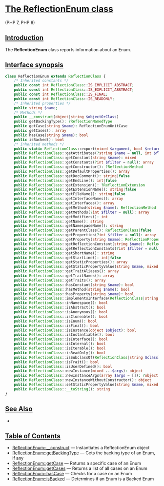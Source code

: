# [The ReflectionEnum class](https://www.php.net/manual/en/class.reflectionenum.php)

(PHP 7, PHP 8)

## [Introduction](#Introduction)

The **ReflectionEnum** class reports information about an Enum.

## [Interface synopsis](#Interface-synopsis)

```php
class ReflectionEnum extends ReflectionClass {
    /* Inherited constants */
    public const int ReflectionClass::IS_IMPLICIT_ABSTRACT;
    public const int ReflectionClass::IS_EXPLICIT_ABSTRACT;
    public const int ReflectionClass::IS_FINAL;
    public const int ReflectionClass::IS_READONLY;
    /* Inherited properties */
    public string $name;
    /* Methods */
    public __construct(object|string $objectOrClass)
    public getBackingType(): ?ReflectionNamedType
    public getCase(string $name): ReflectionEnumUnitCase
    public getCases(): array
    public hasCase(string $name): bool
    public isBacked(): bool
    /* Inherited methods */
    public static ReflectionClass::export(mixed $argument, bool $return = false): string
    public ReflectionClass::getAttributes(?string $name = null, int $flags = 0): array
    public ReflectionClass::getConstant(string $name): mixed
    public ReflectionClass::getConstants(?int $filter = null): array
    public ReflectionClass::getConstructor(): ?ReflectionMethod
    public ReflectionClass::getDefaultProperties(): array
    public ReflectionClass::getDocComment(): string|false
    public ReflectionClass::getEndLine(): int|false
    public ReflectionClass::getExtension(): ?ReflectionExtension
    public ReflectionClass::getExtensionName(): string|false
    public ReflectionClass::getFileName(): string|false
    public ReflectionClass::getInterfaceNames(): array
    public ReflectionClass::getInterfaces(): array
    public ReflectionClass::getMethod(string $name): ReflectionMethod
    public ReflectionClass::getMethods(?int $filter = null): array
    public ReflectionClass::getModifiers(): int
    public ReflectionClass::getName(): string
    public ReflectionClass::getNamespaceName(): string
    public ReflectionClass::getParentClass(): ReflectionClass|false
    public ReflectionClass::getProperties(?int $filter = null): array
    public ReflectionClass::getProperty(string $name): ReflectionProperty
    public ReflectionClass::getReflectionConstant(string $name): ReflectionClassConstant|false
    public ReflectionClass::getReflectionConstants(?int $filter = null): array
    public ReflectionClass::getShortName(): string
    public ReflectionClass::getStartLine(): int|false
    public ReflectionClass::getStaticProperties(): array
    public ReflectionClass::getStaticPropertyValue(string $name, mixed &$def_value = ?): mixed
    public ReflectionClass::getTraitAliases(): array
    public ReflectionClass::getTraitNames(): array
    public ReflectionClass::getTraits(): array
    public ReflectionClass::hasConstant(string $name): bool
    public ReflectionClass::hasMethod(string $name): bool
    public ReflectionClass::hasProperty(string $name): bool
    public ReflectionClass::implementsInterface(ReflectionClass|string $interface): bool
    public ReflectionClass::inNamespace(): bool
    public ReflectionClass::isAbstract(): bool
    public ReflectionClass::isAnonymous(): bool
    public ReflectionClass::isCloneable(): bool
    public ReflectionClass::isEnum(): bool
    public ReflectionClass::isFinal(): bool
    public ReflectionClass::isInstance(object $object): bool
    public ReflectionClass::isInstantiable(): bool
    public ReflectionClass::isInterface(): bool
    public ReflectionClass::isInternal(): bool
    public ReflectionClass::isIterable(): bool
    public ReflectionClass::isReadOnly(): bool
    public ReflectionClass::isSubclassOf(ReflectionClass|string $class): bool
    public ReflectionClass::isTrait(): bool
    public ReflectionClass::isUserDefined(): bool
    public ReflectionClass::newInstance(mixed ...$args): object
    public ReflectionClass::newInstanceArgs(array $args = []): ?object
    public ReflectionClass::newInstanceWithoutConstructor(): object
    public ReflectionClass::setStaticPropertyValue(string $name, mixed $value): void
    public ReflectionClass::__toString(): string
}
```

## [See Also](#See-Also)

- [Enumerations]:(https://www.php.net/manual/en/language.enumerations.php)

## [Table of Contents](#Table-of-Contents)

- [ReflectionEnum::__construct] — Instantiates a ReflectionEnum object
- [ReflectionEnum::getBackingType] — Gets the backing type of an Enum, if any
- [ReflectionEnum::getCase] — Returns a specific case of an Enum
- [ReflectionEnum::getCases] — Returns a list of all cases on an Enum
- [ReflectionEnum::hasCase] — Checks for a case on an Enum
- [ReflectionEnum::isBacked] — Determines if an Enum is a Backed Enum

[ReflectionEnum::__construct]: https://www.php.net/manual/en/reflectionenum.construct.php
[ReflectionEnum::getBackingType]: https://www.php.net/manual/en/reflectionenum.getbackingtype.php
[ReflectionEnum::getCase]: https://www.php.net/manual/en/reflectionenum.getcase.php
[ReflectionEnum::getCases]: https://www.php.net/manual/en/reflectionenum.getcases.php
[ReflectionEnum::hasCase]: https://www.php.net/manual/en/reflectionenum.hascase.php
[ReflectionEnum::isBacked]: https://www.php.net/manual/en/reflectionenum.isbacked.php
